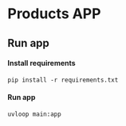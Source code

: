 # Products APP


## Run app

#### Install requirements

```
pip install -r requirements.txt
```

#### Run app
```
uvloop main:app
```